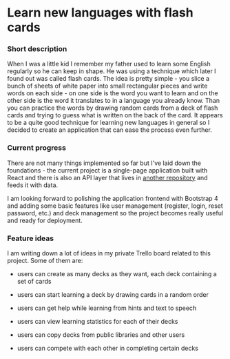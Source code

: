 # Learn new languages with flash cards

### Short description

When I was a little kid I remember my father used to learn some English regularly so he
can keep in shape. He was using a technique which later I found out was called flash
cards. The idea is pretty simple - you slice a bunch of sheets of white paper into small
rectangular pieces and write words on each side - on one side is the word you want to
learn and on the other side is the word it translates to in a language you already know.
Than you can practice the words by drawing random cards from a deck of flash cards and
trying to guess what is written on the back of the card. It appears to be a quite good
technique for learning new languages in general so I decided to create an application
that can ease the process even further.

### Current progress

There are not many things implemented so far but I've laid down the foundations - the current project
is a single-page application built with React and there is also an API layer that lives in
[another repository](https://github.com/mishedone/mo-flash-cards-api) and feeds it with data.

I am looking forward to polishing the application frontend with Bootstrap 4 and adding some basic
features like user management (register, login, reset password, etc.) and deck management so
the project becomes really useful and ready for deployment.

### Feature ideas

I am writing down a lot of ideas in my private Trello board related to this project. Some of them are:

* users can create as many decks as they want, each deck containing a set of cards

* users can start learning a deck by drawing cards in a random order

* users can get help while learning from hints and text to speech

* users can view learning statistics for each of their decks

* users can copy decks from public libraries and other users

* users can compete with each other in completing certain decks